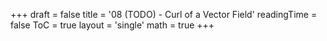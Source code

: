 +++
draft = false
title = '08 (TODO) - Curl of a Vector Field'
readingTime = false
ToC = true
layout = 'single'
math = true
+++
